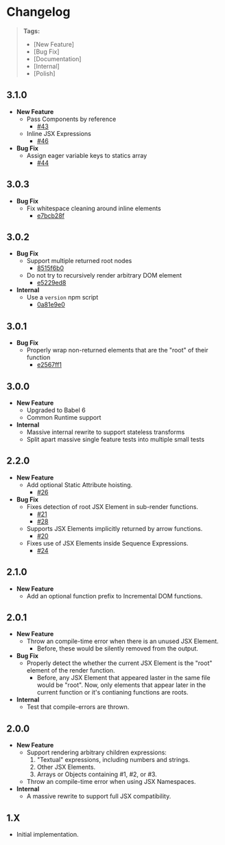 Changelog
=========

> **Tags:**
> - [New Feature]
> - [Bug Fix]
> - [Documentation]
> - [Internal]
> - [Polish]

## 3.1.0

- **New Feature**
  - Pass Components by reference
    - [#43](https://github.com/jridgewell/babel-plugin-incremental-dom/pull/43)
  - Inline JSX Expressions
    - [#46](https://github.com/jridgewell/babel-plugin-incremental-dom/pull/46)
- **Bug Fix**
  - Assign eager variable keys to statics array
    - [#44](https://github.com/jridgewell/babel-plugin-incremental-dom/pull/44)

## 3.0.3

- **Bug Fix**
  - Fix whitespace cleaning around inline elements
    - [e7bcb28f](https://github.com/jridgewell/babel-plugin-incremental-dom/commit/e7bcb28f719812b51a633762ffad3c243121b523)

## 3.0.2

- **Bug Fix**
  - Support multiple returned root nodes
    - [8515f6b0](https://github.com/jridgewell/babel-plugin-incremental-dom/commit/8515f6b00f420a36a2c25f8f1ceca2cacc2bf29e)
  - Do not try to recursively render arbitrary DOM element
    - [e5229ed8](https://github.com/jridgewell/babel-plugin-incremental-dom/commit/e5229ed8dd55501563f7e9d88e60d75f01e96069)
- **Internal**
  - Use a `version` npm script
    - [0a81e9e0](https://github.com/jridgewell/babel-plugin-incremental-dom/commit/0a81e9e03587f375deca36b481d32711ef4973ae)

## 3.0.1

- **Bug Fix**
  - Properly wrap non-returned elements that are the "root" of their function
    - [e2567ff1](https://github.com/jridgewell/babel-plugin-incremental-dom/commit/e2567ff143f68e6b86b544b6b6c8acc0fd5b90c9)

## 3.0.0

- **New Feature**
  - Upgraded to Babel 6
  - Common Runtime support
- **Internal**
  - Massive internal rewrite to support stateless transforms
  - Split apart massive single feature tests into multiple small tests

## 2.2.0

- **New Feature**
  - Add optional Static Attribute hoisting.
    - [#26](https://github.com/babel-plugins/babel-plugin-incremental-dom/pull/26)
- **Bug Fix**
  - Fixes detection of root JSX Element in sub-render functions.
    - [#21](https://github.com/babel-plugins/babel-plugin-incremental-dom/pull/21)
    - [#28](https://github.com/babel-plugins/babel-plugin-incremental-dom/pull/28)
  - Supports JSX Elements implicitly returned by arrow functions.
    - [#20](https://github.com/babel-plugins/babel-plugin-incremental-dom/pull/20)
  - Fixes use of JSX Elements inside Sequence Expressions.
    - [#24](https://github.com/babel-plugins/babel-plugin-incremental-dom/pull/24)

## 2.1.0

- **New Feature**
  - Add an optional function prefix to Incremental DOM functions.

## 2.0.1

- **New Feature**
  - Throw an compile-time error when there is an unused JSX Element.
    - Before, these would be silently removed from the output.
- **Bug Fix**
  - Properly detect the whether the current JSX Element is the "root"
    element of the render function.
    - Before, any JSX Element that appeared laster in the same file
      would be "root". Now, only elements that appear later in the
      current function or it's contianing functions are roots.
- **Internal**
  - Test that compile-errors are thrown.

## 2.0.0

- **New Feature**
  - Support rendering arbitrary children expressions:
    1. "Textual" expressions, including numbers and strings.
    2. Other JSX Elements.
    3. Arrays or Objects containing #1, #2, or #3.
  - Throw an compile-time error when using JSX Namespaces.
- **Internal**
  - A massive rewrite to support full JSX compatibility.

## 1.X

- Initial implementation.
